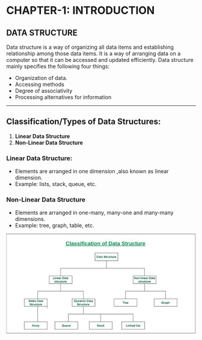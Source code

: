 # CHAPTER-1: INTRODUCTION

## DATA STRUCTURE
Data structure is a way of organizing all data items and establishing relationship among those data items.  It is a way of arranging data on a computer so that it can be accessed and updated efficiently.
Data structure mainly specifies the following four things:
- Organization of data.
- Accessing methods
- Degree of associativity
- Processing alternatives for information

---

## Classification/Types of Data Structures:
1. **Linear Data Structure**
2. **Non-Linear Data Structure**

### Linear Data Structure:
  - Elements are arranged in one dimension ,also known as linear dimension.
  - Example: lists, stack, queue, etc.

### Non-Linear Data Structure
  - Elements are arranged in one-many, many-one and many-many dimensions.
  - Example: tree, graph, table, etc. 

  ![datastructureimage](../images//datastruc.jpg)

  
